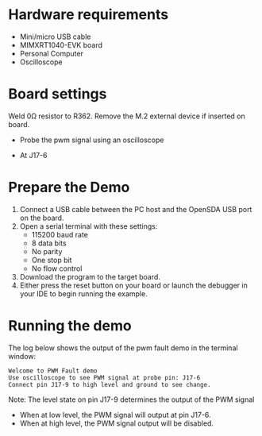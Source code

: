 Hardware requirements
=====================
- Mini/micro USB cable
- MIMXRT1040-EVK board
- Personal Computer
- Oscilloscope

Board settings
==============
Weld 0Ω resistor to R362.
Remove the M.2 external device if inserted on board.

* Probe the pwm signal using an oscilloscope
 - At J17-6

Prepare the Demo
================
1. Connect a USB cable between the PC host and the OpenSDA USB port on the board.
2. Open a serial terminal with these settings:
    - 115200 baud rate
    - 8 data bits
    - No parity
    - One stop bit
    - No flow control
3. Download the program to the target board.
4. Either press the reset button on your board or launch the debugger in your IDE to begin running the example.

Running the demo
================
The log below shows the output of the pwm fault demo in the terminal window:
~~~~~~~~~~~~~~~~~~~~~~~~~~~~~~~~~~~
Welcome to PWM Fault demo
Use oscilloscope to see PWM signal at probe pin: J17-6
Connect pin J17-9 to high level and ground to see change.
~~~~~~~~~~~~~~~~~~~~~~~~~~~~~~~~~~~
Note:
The level state on pin J17-9 determines the output of the PWM signal
- When at low level, the PWM signal will output at pin J17-6.
- When at high level, the PWM signal output will be disabled.
